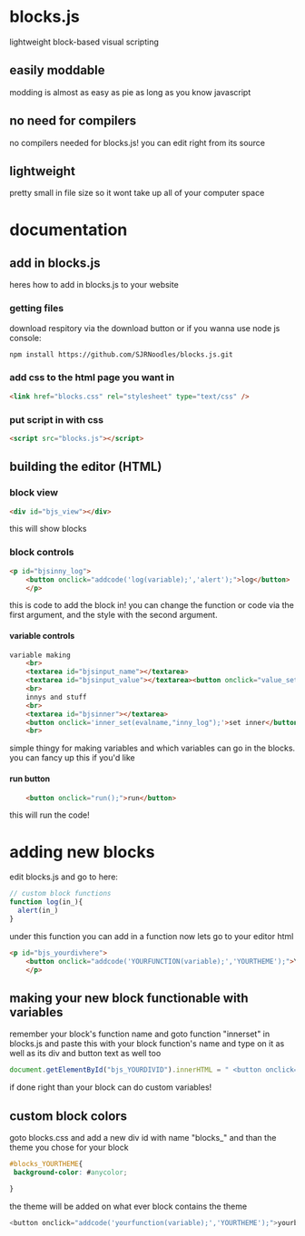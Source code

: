 # blocks.js
lightweight block-based visual scripting
## easily moddable
modding is almost as easy as pie as long as you know javascript
## no need for compilers
no compilers needed for blocks.js! you can edit right from its source
## lightweight
pretty small in file size so it wont take up all of your computer space

# documentation

## add in blocks.js
heres how to add in blocks.js to your website

### getting files
download respitory via the download button or if you wanna use node js console:
```bash
npm install https://github.com/SJRNoodles/blocks.js.git
```

### add css to the html page you want in

```html
<link href="blocks.css" rel="stylesheet" type="text/css" />
```
### put script in with css
```html
<script src="blocks.js"></script>
```

## building the editor (HTML)
### block view

```html
<div id="bjs_view"></div>
```

this will show blocks
### block controls
```html
<p id="bjsinny_log">
    <button onclick="addcode('log(variable);','alert');">log</button>
    </p>
```
this is code to add the block in! you can change the function or code via the first argument, and the style with the second argument.

#### variable controls
```html
variable making
    <br>
    <textarea id="bjsinput_name"></textarea>
    <textarea id="bjsinput_value"></textarea><button onclick="value_set();">set value</button>
    <br>
    innys and stuff
    <br>
    <textarea id="bjsinner"></textarea>
    <button onclick='inner_set(evalname,"inny_log");'>set inner</button>
    <br>
```
simple thingy for making variables and which variables can go in the blocks. you can fancy up this if you'd like

#### run button 
```html
    <button onclick="run();">run</button>
```
this will run the code!

# adding new blocks
edit blocks.js and go to here:
```javascript
// custom block functions
function log(in_){
  alert(in_)
}
```

under this function you can add in a function
now lets go to your editor html
```html
<p id="bjs_yourdivhere">
    <button onclick="addcode('YOURFUNCTION(variable);','YOURTHEME');">YOURBUTTOMTHEME</button>
    </p>
```

## making your new block functionable with variables
remember your block's function name and goto function "innerset" in blocks.js and paste this with your block function's name and type on it as well as its div and button text as well too
```javascript
document.getElementById("bjs_YOURDIVID").innerHTML = " <button onclick='addcode(" + '"YOURFUNCTION(' + evalname + ');","YOURTHEME"' + ");'>BUTTON TEXT</button>";
```
if done right than your block can do custom variables!

## custom block colors
goto blocks.css and add a new div id with name "blocks_" and than the theme you chose for your block
 ```css
 #blocks_YOURTHEME{
  background-color: #anycolor;
 
}
 ```
 the theme will be added on what ever block contains the theme
 ```javascript
 <button onclick="addcode('yourfunction(variable);','YOURTHEME');">yourbutton</button>
 ```

